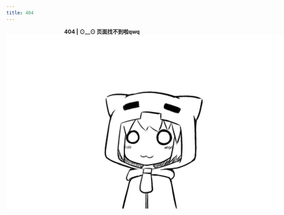 ```yaml
---
title: 404
---
```


<center> <strong> 404 | ⊙﹏⊙ 页面找不到啦qwq </strong> </center>

<meta http-equiv="refresh" content="9;url=/">
<div style="width: 960px; top: 200px;">
    <div style="width: 88%;float: left">
        <img src="/images/TNT.gif" alt="404 Not Found" style="width: 88%">
    </div>
</div>
